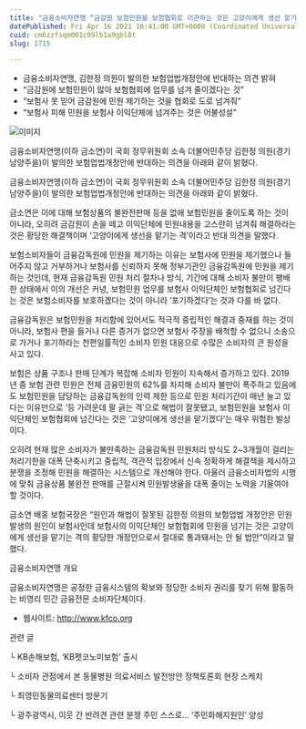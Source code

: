 ```yaml
---
title: "금융소비자연맹 “금감원 보험민원을 보험협회로 이관하는 것은 고양이에게 생선 맡기자는 것”"
datePublished: Fri Apr 16 2021 16:41:00 GMT+0000 (Coordinated Universal Time)
cuid: cm6zzfsqm001c09lb1a9gbl8t
slug: 1715

---
```



- 금융소비자연맹, 김한정 의원이 발의한 보험업법개정안에 반대하는 의견 밝혀
- “금감원에 보험민원이 많아 보험협회에 업무를 넘겨 줄이겠다는 것”
- “보험사 못 믿어 금감원에 민원 제기하는 것을 협회로 도로 넘겨줘”
- “보험사 피해 민원을 보험사 이익단체에 넘겨주는 것은 어불성설”

![이미지](https://cdn.hashnode.com/res/hashnode/image/upload/v1739248142289/54a0611d-b0dd-4a83-83a0-f5c9cf3c3f53.jpeg)

금융소비자연맹(이하 금소연)이 국회 정무위원회 소속 더불어민주당 김한정 의원(경기 남양주을)이 발의한 보험업법개정안에 반대하는 의견을 아래와 같이 밝혔다.

금융소비자연맹(이하 금소연)이 국회 정무위원회 소속 더불어민주당 김한정 의원(경기 남양주을)이 발의한 보험업법개정안에 반대하는 의견을 아래와 같이 밝혔다.

금소연은 이에 대해 보험상품의 불완전판매 등을 없애 보험민원을 줄이도록 하는 것이 아니라, 오히려 금감원이 손을 떼고 이익단체에 민원내용을 고스란히 넘겨줘 해결하라는 것은 황당한 해결책이며 ‘고양이에게 생선을 맡기는 격’이라고 반대 의견을 말했다.

보험소비자들이 금융감독원에 민원을 제기하는 이유는 보험사에 민원을 제기했으나 들어주지 않고 거부하거나 보험사를 신뢰하지 못해 정부기관인 금융감독원에 민원을 제기하는 것인데, 현재 금융감독원 민원 처리 절차나 방식, 기간에 대해 소비자 불만이 팽배한 상태에서 이의 개선은 커녕, 보험민원 업무를 보험사 이익단체인 보험협회로 넘긴다는 것은 보험소비자를 보호하겠다는 것이 아니라 ‘포기하겠다’는 것과 다를 바 없다.

금융감독원은 보험민원을 처리함에 있어서도 적극적 중립적인 해결과 중재를 하는 것이 아니라, 보험사 편을 들거나 다른 증거가 없으면 보험사 주장을 배척할 수 없으니 소송으로 가거나 포기하라는 천편일률적인 소비자 민원 대응으로 수많은 소비자의 큰 원성을 사고 있다.

보험은 상품 구조나 판매 단계가 복잡해 소비자 민원이 지속해서 증가하고 있다. 2019년 중 보험 관련 민원은 전체 금융민원의 62%를 차지해 소비자 불만이 폭주하고 있음에도 보험민원을 담당하는 금융감독원의 인력 제한 등으로 민원 처리기간이 매년 늘고 있다는 이유만으로 ‘등 가려운데 팔 긁는 격’으로 해법이 잘못됐고, 보험민원을 보험사 이익단체인 보험협회에 넘긴다는 것은 ‘고양이에게 생선을 맡기겠다’는 매우 위험한 발상이다.

오히려 현재 많은 소비자가 불만족하는 금융감독원 민원처리 방식도 2~3개월이 걸리는 처리기한을 대폭 단축시키고 중립적, 객관적 입장에서 신속 정확하게 해결책을 제시하고 분쟁을 조정해 민원을 해결하는 시스템으로 개선해야 한다. 아울러 금융소비자법의 시행에 맞춰 금융상품 불완전 판매를 근절시켜 민원발생율을 대폭 줄이는 노력을 기울여야 할 것이다.

금소연 배홍 보험국장은 “원인과 해법이 잘못된 김한정 의원의 보험업법 개정안은 민원 발생의 원인이 보험사인데 보험사의 이익단체인 보험협회에 민원을 넘기는 것은 고양이에게 생선을 맡기는 격의 황당한 개정안으로서 절대로 통과돼서는 안 될 법안”이라고 말했다.

금융소비자연맹 개요

금융소비자연맹은 공정한 금융시스템의 확보와 정당한 소비자 권리를 찾기 위해 활동하는 비영리 민간 금융전문 소비자단체이다.

- 웹사이트: http://www.kfco.org

관련 글

└ KB손해보험, ‘KB펫코노미보험’ 출시

└ 소비자 관점에서 본 동물병원 의료서비스 발전방안 정책토론회 현장 스케치

└ 최영민동물의료센터 방문기

└ 광주광역시, 이웃 간 반려견 관련 분쟁 주민 스스로… ‘주민화해지원인’ 양성
